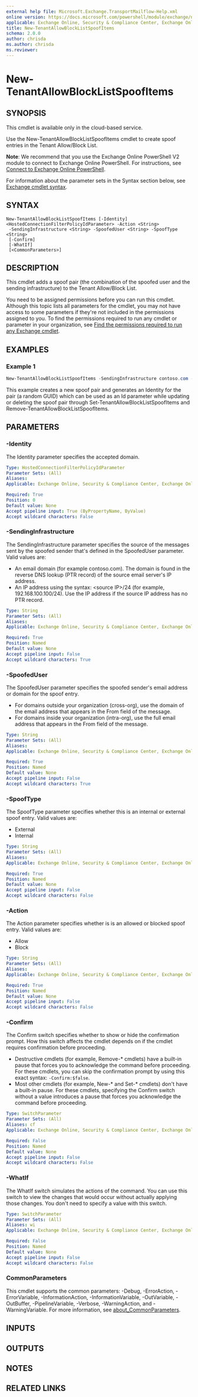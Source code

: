 ```yaml
---
external help file: Microsoft.Exchange.TransportMailflow-Help.xml
online version: https://docs.microsoft.com/powershell/module/exchange/new-tenantallowblocklistspoofitems
applicable: Exchange Online, Security & Compliance Center, Exchange Online Protection
title: New-TenantAllowBlockListSpoofItems
schema: 2.0.0
author: chrisda
ms.author: chrisda
ms.reviewer:
---
```


# New-TenantAllowBlockListSpoofItems

## SYNOPSIS
This cmdlet is available only in the cloud-based service.

Use the New-TenantAllowBlockListSpoofItems cmdlet to create spoof entries in the Tenant Allow/Block List.

**Note**: We recommend that you use the Exchange Online PowerShell V2 module to connect to Exchange Online PowerShell. For instructions, see [Connect to Exchange Online PowerShell](https://docs.microsoft.com/powershell/exchange/connect-to-exchange-online-powershell).

For information about the parameter sets in the Syntax section below, see [Exchange cmdlet syntax](https://docs.microsoft.com/powershell/exchange/exchange-cmdlet-syntax).

## SYNTAX

```
New-TenantAllowBlockListSpoofItems [-Identity] <HostedConnectionFilterPolicyIdParameter> -Action <String>
 -SendingInfrastructure <String> -SpoofedUser <String> -SpoofType <String>
 [-Confirm]
 [-WhatIf]
 [<CommonParameters>]
```

## DESCRIPTION
This cmdlet adds a spoof pair (the combination of the spoofed user and the sending infrastructure) to the Tenant Allow/Block List.

You need to be assigned permissions before you can run this cmdlet. Although this topic lists all parameters for the cmdlet, you may not have access to some parameters if they're not included in the permissions assigned to you. To find the permissions required to run any cmdlet or parameter in your organization, see [Find the permissions required to run any Exchange cmdlet](https://docs.microsoft.com/powershell/exchange/find-exchange-cmdlet-permissions).

## EXAMPLES

### Example 1
```powershell
New-TenantAllowBlockListSpoofItems -SendingInfrastructure contoso.com -SpoofedUser spoofedDomain.com -SpoofType External -Action Allow -Identity domain.com\Default
```

This example creates a new spoof pair and generates an Identity for the pair (a random GUID) which can be used as an Id parameter while updating or deleting the spoof pair through Set-TenantAllowBlockListSpoofItems and Remove-TenantAllowBlockListSpoofItems.

## PARAMETERS

### -Identity
The Identity parameter specifies the accepted domain.

```yaml
Type: HostedConnectionFilterPolicyIdParameter
Parameter Sets: (All)
Aliases:
Applicable: Exchange Online, Security & Compliance Center, Exchange Online Protection

Required: True
Position: 0
Default value: None
Accept pipeline input: True (ByPropertyName, ByValue)
Accept wildcard characters: False
```

### -SendingInfrastructure
The SendingInfrastructure parameter specifies the source of the messages sent by the spoofed sender that's defined in the SpoofedUser parameter. Valid values are:

- An email domain (for example contoso.com). The domain is found in the reverse DNS lookup (PTR record) of the source email server's IP address.
- An IP address using the syntax: \<source IP\>/24 (for example, 192.168.100.100/24). Use the IP address if the source IP address has no PTR record.

```yaml
Type: String
Parameter Sets: (All)
Aliases:
Applicable: Exchange Online, Security & Compliance Center, Exchange Online Protection

Required: True
Position: Named
Default value: None
Accept pipeline input: False
Accept wildcard characters: True
```

### -SpoofedUser
The SpoofedUser parameter specifies the spoofed sender's email address or domain for the spoof entry. 

- For domains outside your organization (cross-org), use the domain of the email address that appears in the From field of the message.
- For domains inside your organization (intra-org), use the full email address that appears in the From field of the message.

```yaml
Type: String
Parameter Sets: (All)
Aliases:
Applicable: Exchange Online, Security & Compliance Center, Exchange Online Protection

Required: True
Position: Named
Default value: None
Accept pipeline input: False
Accept wildcard characters: True
```

### -SpoofType
The SpoofType parameter specifies whether this is an internal or external spoof entry. Valid values are:

- External
- Internal

```yaml
Type: String
Parameter Sets: (All)
Aliases:
Applicable: Exchange Online, Security & Compliance Center, Exchange Online Protection

Required: True
Position: Named
Default value: None
Accept pipeline input: False
Accept wildcard characters: False
```

### -Action
The Action parameter specifies whether is is an allowed or blocked spoof entry. Valid values are:

- Allow
- Block

```yaml
Type: String
Parameter Sets: (All)
Aliases:
Applicable: Exchange Online, Security & Compliance Center, Exchange Online Protection

Required: True
Position: Named
Default value: None
Accept pipeline input: False
Accept wildcard characters: False
```

### -Confirm
The Confirm switch specifies whether to show or hide the confirmation prompt. How this switch affects the cmdlet depends on if the cmdlet requires confirmation before proceeding.

- Destructive cmdlets (for example, Remove-\* cmdlets) have a built-in pause that forces you to acknowledge the command before proceeding. For these cmdlets, you can skip the confirmation prompt by using this exact syntax: `-Confirm:$false`.
- Most other cmdlets (for example, New-\* and Set-\* cmdlets) don't have a built-in pause. For these cmdlets, specifying the Confirm switch without a value introduces a pause that forces you acknowledge the command before proceeding.

```yaml
Type: SwitchParameter
Parameter Sets: (All)
Aliases: cf
Applicable: Exchange Online, Security & Compliance Center, Exchange Online Protection

Required: False
Position: Named
Default value: None
Accept pipeline input: False
Accept wildcard characters: False
```

### -WhatIf
The WhatIf switch simulates the actions of the command. You can use this switch to view the changes that would occur without actually applying those changes. You don't need to specify a value with this switch.

```yaml
Type: SwitchParameter
Parameter Sets: (All)
Aliases: wi
Applicable: Exchange Online, Security & Compliance Center, Exchange Online Protection

Required: False
Position: Named
Default value: None
Accept pipeline input: False
Accept wildcard characters: False
```

### CommonParameters
This cmdlet supports the common parameters: -Debug, -ErrorAction, -ErrorVariable, -InformationAction, -InformationVariable, -OutVariable, -OutBuffer, -PipelineVariable, -Verbose, -WarningAction, and -WarningVariable. For more information, see [about_CommonParameters](https://go.microsoft.com/fwlink/p/?LinkID=113216).

## INPUTS

###  

## OUTPUTS

###  

## NOTES

## RELATED LINKS
